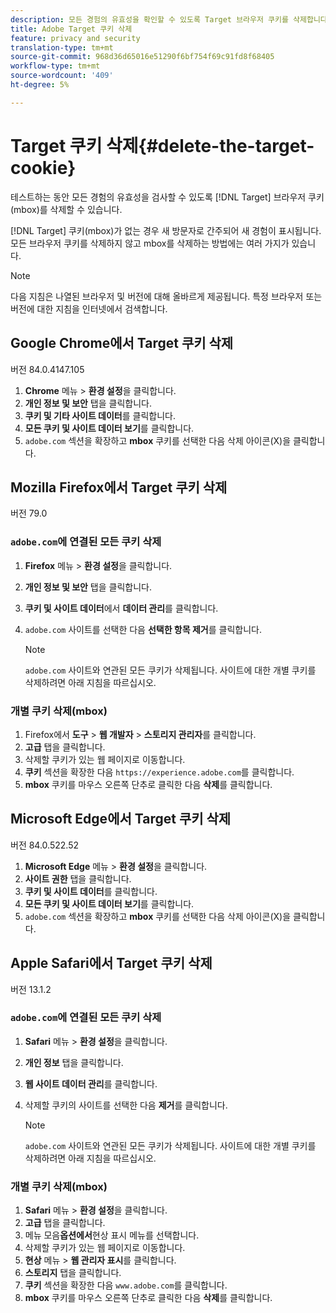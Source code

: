 ```yaml
---
description: 모든 경험의 유효성을 확인할 수 있도록 Target 브라우저 쿠키를 삭제합니다.
title: Adobe Target 쿠키 삭제
feature: privacy and security
translation-type: tm+mt
source-git-commit: 968d36d65016e51290f6bf754f69c91fd8f68405
workflow-type: tm+mt
source-wordcount: '409'
ht-degree: 5%

---
```



# Target 쿠키 삭제{#delete-the-target-cookie}

테스트하는 동안 모든 경험의 유효성을 검사할 수 있도록 [!DNL Target] 브라우저 쿠키(mbox)를 삭제할 수 있습니다.

[!DNL Target] 쿠키(mbox)가 없는 경우 새 방문자로 간주되어 새 경험이 표시됩니다. 모든 브라우저 쿠키를 삭제하지 않고 mbox를 삭제하는 방법에는 여러 가지가 있습니다.

>[!NOTE]
>
>다음 지침은 나열된 브라우저 및 버전에 대해 올바르게 제공됩니다. 특정 브라우저 또는 버전에 대한 지침을 인터넷에서 검색합니다.

## Google Chrome에서 Target 쿠키 삭제

버전 84.0.4147.105

1. **Chrome** 메뉴 > **환경 설정**&#x200B;을 클릭합니다.
1. **개인 정보 및 보안** 탭을 클릭합니다.
1. **쿠키 및 기타 사이트 데이터**&#x200B;를 클릭합니다.
1. **모든 쿠키 및 사이트 데이터 보기**&#x200B;를 클릭합니다.
1. `adobe.com` 섹션을 확장하고 **mbox** 쿠키를 선택한 다음 삭제 아이콘(X)을 클릭합니다.

## Mozilla Firefox에서 Target 쿠키 삭제

버전 79.0

### `adobe.com`에 연결된 모든 쿠키 삭제

1. **Firefox** 메뉴 > **환경 설정**&#x200B;을 클릭합니다.
1. **개인 정보 및 보안** 탭을 클릭합니다.
1. **쿠키 및 사이트 데이터**&#x200B;에서 **데이터 관리**&#x200B;를 클릭합니다.
1. `adobe.com` 사이트를 선택한 다음 **선택한 항목 제거**&#x200B;를 클릭합니다.

   >[!NOTE]
   >
   >`adobe.com` 사이트와 연관된 모든 쿠키가 삭제됩니다. 사이트에 대한 개별 쿠키를 삭제하려면 아래 지침을 따르십시오.

### 개별 쿠키 삭제(mbox)

1. Firefox에서 **도구** > **웹 개발자** > **스토리지 관리자**&#x200B;를 클릭합니다.
1. **고급** 탭을 클릭합니다.
1. 삭제할 쿠키가 있는 웹 페이지로 이동합니다.
1. **쿠키** 섹션을 확장한 다음 `https://experience.adobe.com`를 클릭합니다.
1. **mbox** 쿠키를 마우스 오른쪽 단추로 클릭한 다음 **삭제**&#x200B;를 클릭합니다.

## Microsoft Edge에서 Target 쿠키 삭제

버전 84.0.522.52

1. **Microsoft Edge** 메뉴 > **환경 설정**&#x200B;을 클릭합니다.
1. **사이트 권한** 탭을 클릭합니다.
1. **쿠키 및 사이트 데이터**&#x200B;를 클릭합니다.
1. **모든 쿠키 및 사이트 데이터 보기**&#x200B;를 클릭합니다.
1. `adobe.com` 섹션을 확장하고 **mbox** 쿠키를 선택한 다음 삭제 아이콘(X)을 클릭합니다.

## Apple Safari에서 Target 쿠키 삭제

버전 13.1.2

### `adobe.com`에 연결된 모든 쿠키 삭제

1. **Safari** 메뉴 > **환경 설정**&#x200B;을 클릭합니다.
1. **개인 정보** 탭을 클릭합니다.
1. **웹 사이트 데이터 관리**&#x200B;를 클릭합니다.
1. 삭제할 쿠키의 사이트를 선택한 다음 **제거**&#x200B;를 클릭합니다.

   >[!NOTE]
   >
   >`adobe.com` 사이트와 연관된 모든 쿠키가 삭제됩니다. 사이트에 대한 개별 쿠키를 삭제하려면 아래 지침을 따르십시오.

### 개별 쿠키 삭제(mbox)

1. **Safari** 메뉴 > **환경 설정**&#x200B;을 클릭합니다.
1. **고급** 탭을 클릭합니다.
1. 메뉴 모음&#x200B;**옵션에서**&#x200B;현상 표시 메뉴를 선택합니다.
1. 삭제할 쿠키가 있는 웹 페이지로 이동합니다.
1. **현상** 메뉴 > **웹 관리자 표시**&#x200B;를 클릭합니다.
1. **스토리지** 탭을 클릭합니다.
1. **쿠키** 섹션을 확장한 다음 `www.adobe.com`를 클릭합니다.
1. **mbox** 쿠키를 마우스 오른쪽 단추로 클릭한 다음 **삭제**&#x200B;를 클릭합니다.
